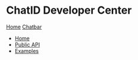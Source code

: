 # ChatID Developer Center

[Home](index.md)
[Chatbar]()

  * [Home](chatbar/index.md)
  * [Public API](chatbar/public-api-overview.md)
  * [Examples](chatbar/demos.md)
